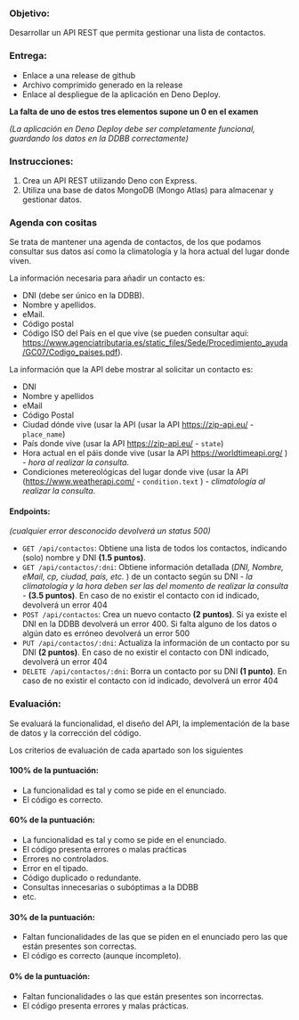 
### Objetivo:
Desarrollar un API REST que permita gestionar una lista de contactos.

### Entrega:

-   Enlace a una release de github
-   Archivo comprimido generado en la release
-   Enlace al despliegue de la aplicación en Deno Deploy.

**La falta de uno de estos tres elementos supone un 0 en el examen**

*(La aplicación en Deno Deploy debe ser completamente funcional, guardando los datos en la DDBB correctamente)*

### Instrucciones:
1. Crea un API REST utilizando Deno con Express.
2. Utiliza una base de datos MongoDB (Mongo Atlas) para almacenar y gestionar datos.

### Agenda con cositas
Se trata de mantener una agenda de contactos, de los que podamos consultar sus datos así como la climatología y la hora actual del lugar donde viven.

La información necesaria para añadir un contacto es:

 - DNI (debe ser único en la DDBB).
 - Nombre y apellidos.
 - eMail.
 - Código postal
 - Código ISO del País en el que vive (se pueden consultar aquí: https://www.agenciatributaria.es/static_files/Sede/Procedimiento_ayuda/GC07/Codigo_paises.pdf).

La información que la API debe mostrar al solicitar un contacto es:

 - DNI
 - Nombre y apellidos
 - eMail
 - Código Postal
 - Ciudad dónde vive (usar la API (usar la API https://zip-api.eu/ - `place_name`)
 - País donde vive (usar la API https://zip-api.eu/ - `state`)
 - Hora actual en el páis donde vive (usar la API https://worldtimeapi.org/ ) - *hora al realizar la consulta*.
 - Condiciones metereológicas del lugar donde vive (usar la API (https://www.weatherapi.com/ - `condition.text` ) - *climatología al realizar la consulta*.

#### Endpoints:
*(cualquier error desconocido devolverá un status 500)*
- `GET /api/contactos`: Obtiene una lista de todos los contactos, indicando (solo) nombre y DNI **(1.5 puntos)**.
- `GET /api/contactos/:dni`: Obtiene información detallada (*DNI, Nombre, eMail, cp, ciudad, país, etc.* ) de un contacto según su DNI *- la climatología y la hora deben ser las del momento de realizar la consulta -* **(3.5 puntos)**.
   En caso de no existir el contacto con id indicado, devolverá un error 404
- `POST /api/contactos`: Crea un nuevo contacto **(2 puntos)**.
  Si ya existe el DNI en la DDBB devolverá un error 400.
  Si falta alguno de los datos o algún dato es erróneo devolverá un error 500
- `PUT /api/contactos/:dni`: Actualiza la información de un contacto por su DNI **(2 puntos)**.
  En caso de no existir el contacto con DNI indicado, devolverá un error 404
- `DELETE /api/contactos/:dni`: Borra un contacto por su DNI **(1 punto)**.
  En caso de no existir el contacto con id indicado, devolverá un error 404

### Evaluación:
Se evaluará la funcionalidad, el diseño del API, la implementación de la base de datos y la corrección del código. 

Los criterios de evaluación de cada apartado son los siguientes

#### 100% de la puntuación:
-   La funcionalidad es tal y como se pide en el enunciado.
-   El código es correcto.
#### 60% de la puntuación:
-   La funcionalidad es tal y como se pide en el enunciado.
-   El código presenta errores o malas praćticas
-   Errores no controlados.
-   Error en el tipado.
-   Código duplicado o redundante.
-   Consultas innecesarias o subóptimas a la DDBB
-   etc.
#### 30% de la puntuación:
-   Faltan funcionalidades de las que se piden en el enunciado pero las que están presentes son correctas.
-   El código es correcto (aunque incompleto).
#### 0% de la puntuación:
-   Faltan funcionalidades o las que están presentes son incorrectas.
-   El código presenta errores y malas prácticas.